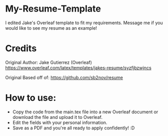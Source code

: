 # My-Resume-Template
I edited Jake's Overleaf template to fit my requirements. Message me if you would like to see my resume as an example! 

# Credits
Original Author: Jake Gutierrez (Overleaf) https://www.overleaf.com/latex/templates/jakes-resume/syzfjbzwjncs

Original Based off of: https://github.com/sb2nov/resume 


# How to use: 
- Copy the code from the main.tex file into a new Overleaf document or download the file and upload it to Overleaf.
- Edit the fields with your personal information.
- Save as a PDF and you're all ready to apply confidently! :D

